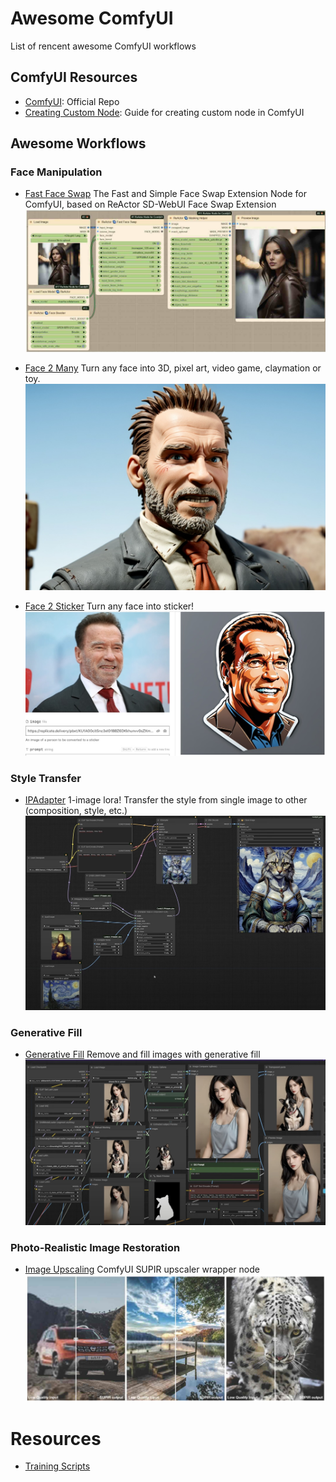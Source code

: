 # Awesome ComfyUI
List of rencent awesome ComfyUI workflows

## ComfyUI Resources
- [ComfyUI](https://github.com/comfyanonymous/ComfyUI): Official Repo
- [Creating Custom Node](https://github.com/foxtrot-roger/comfyui-custom-nodes): Guide for creating custom node in ComfyUI

## Awesome Workflows
### Face Manipulation
- [Fast Face Swap](https://github.com/Gourieff/comfyui-reactor-node?tab=readme-ov-file) The Fast and Simple Face Swap Extension Node for ComfyUI, based on ReActor SD-WebUI Face Swap Extension
  ![screenshot](resources/fastfaceswap.jpg)

- [Face 2 Many](https://github.com/fofr/cog-face-to-many) Turn any face into 3D, pixel art, video game, claymation or toy.
![screenshot](resources/face2many.jpg)

- [Face 2 Sticker](https://github.com/fofr/cog-face-to-sticker) Turn any face into sticker!
![screenshot](resources/face2sticker.jpg)

### Style Transfer
- [IPAdapter](https://github.com/cubiq/ComfyUI_IPAdapter_plus) 1-image lora! Transfer the style from single image to other (composition, style, etc.)
![screenshot](resources/IPAdapter1.jpg)

### Generative Fill
- [Generative Fill](workflows/generative_fill.json) Remove and fill images with generative fill
![screenshot](resources/generative_fill.jpg)

### Photo-Realistic Image Restoration
- [Image Upscaling](https://github.com/kijai/ComfyUI-SUPIR) ComfyUI SUPIR upscaler wrapper node
  ![screenshot](resources/supir.jpg)


# Resources
- [Training Scripts](https://github.com/ostris/ai-toolkit)
